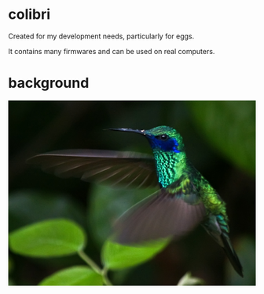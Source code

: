 # colibri

Created for my development needs, particularly for eggs.

It contains many firmwares and can be used on real computers.

# background

![colibri](./dirs/usr/share/backgrounds/colibri/3794764350_2839ca0b26_b.jpg)
